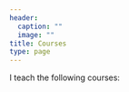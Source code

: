 ```yaml
---
header:
  caption: ""
  image: ""
title: Courses
type: page
---
```


I teach the following courses:

